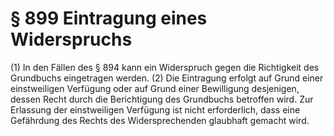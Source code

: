 # § 899 Eintragung eines Widerspruchs
(1) In den Fällen des § 894 kann ein Widerspruch gegen die Richtigkeit des Grundbuchs eingetragen werden.
(2) Die Eintragung erfolgt auf Grund einer einstweiligen Verfügung oder auf Grund einer Bewilligung desjenigen, dessen Recht durch die Berichtigung des Grundbuchs betroffen wird. Zur Erlassung der einstweiligen Verfügung ist nicht erforderlich, dass eine Gefährdung des Rechts des Widersprechenden glaubhaft gemacht wird.
